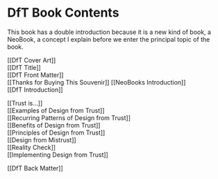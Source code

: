 # DfT Book Contents

This book has a double introduction because it is a new kind of book, a NeoBook, a concept I explain before we enter the principal topic of the book.

[[DfT Cover Art]]  
[[DfT Title]]  
[[DfT Front Matter]]  
[[Thanks for Buying This Souvenir]] 
[[NeoBooks Introduction]]  
[[DfT Introduction]]  

[[Trust is…]]  
[[Examples of Design from Trust]]  
[[Recurring Patterns of Design from Trust]]  
[[Benefits of Design from Trust]]  
[[Principles of Design from Trust]]  
[[Design from Mistrust]]  
[[Reality Check]]  
[[Implementing Design from Trust]]  

[[DfT Back Matter]]  

